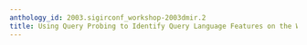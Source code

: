 ```yaml
---
anthology_id: 2003.sigirconf_workshop-2003dmir.2
title: Using Query Probing to Identify Query Language Features on the Web
---
```

